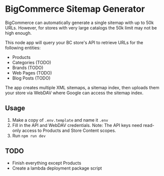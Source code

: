 # BigCommerce Sitemap Generator
BigCommerce can automatically generate a single sitemap with up to 50k URLs. However, for stores with very large catalogs the 50k limit may not be high enough.

This node app will query your BC store's API to retrieve URLs for the following entities:
- Products
- Categories (TODO)
- Brands (TODO)
- Web Pages (TODO)
- Blog Posts (TODO)

The app creates multiple XML sitemaps, a sitemap index, then uploads them your store via WebDAV where Google can access the sitemap index.

## Usage
1. Make a copy of `.env.template` and name it `.env`
2. Fill in the API and WebDAV credentials. Note: The API keys need read-only access to Products and Store Content scopes.
3. Run `npm run dev`

## TODO
- Finish everything except Products
- Create a lambda deployment package script